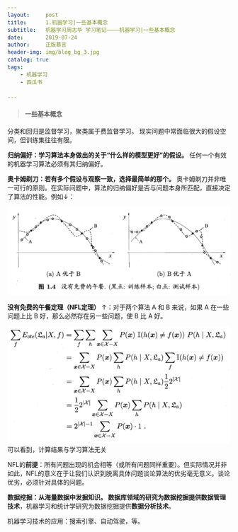 ```yaml
---
layout:     post
title:      1.机器学习|一些基本概念
subtitle:   机器学习周志华 学习笔记————机器学习|一些基本概念
date:       2019-07-24
author:     正版慕言
header-img: img/blog_bg_3.jpg
catalog: true
tags:
    - 机器学习
    - 西瓜书

---
```


> #### 一些基本概念

分类和回归是监督学习，聚类属于费监督学习。
现实问题中常面临很大的假设空间，但训练集往往有限。

**归纳偏好：学习算法本身做出的关于“什么样的模型更好”的假设。** 
任何一个有效的机器学习算法必须有其归纳偏好。

**奥卡姆剃刀：若有多个假设与观察一致，选择最简单的那个。**
奥卡姆剃刀并非唯一可行的原则。在实际问题中，算法的归纳偏好是否与问题本身所匹配，直接决定了算法的性能。例如↓：

![没有免费的午餐](/img/机器学习/西瓜书/西瓜书-1.没有免费的午餐.png)

**没有免费的午餐定理（NFL定理）** ↑：对于两个算法 A 和 B 来说，如果 A 在一些问题上比 B 好，那么必然存在另一些问题，使 B 比 A 好。

![NFL定理](/img/机器学习/西瓜书/西瓜书-1.NFL定理.png)
可以看到，计算结果与学习算法无关

NFL的**前提**：所有问题出现的机会相等（或所有问题同样重要）。但实际情况并非如此，NFL的意义在于让我们认识到脱离具体问题谈论算法的优劣毫无意义。谈论优劣，必须针对具体的问题。

**数据挖掘：**从海量数据中发掘知识。
数据库领域的研究为数据挖掘提供**数据管理技术**，机器学习和统计学研究为数据挖掘提供**数据分析技术**。

机器学习技术的应用：搜索引擎、自动驾驶，等。